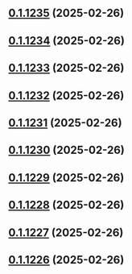 ## [0.1.1235](https://github.com/binary-braids/terraform-oracle/compare/v0.1.1234...v0.1.1235) (2025-02-26)



## [0.1.1234](https://github.com/binary-braids/terraform-oracle/compare/v0.1.1233...v0.1.1234) (2025-02-26)



## [0.1.1233](https://github.com/binary-braids/terraform-oracle/compare/v0.1.1232...v0.1.1233) (2025-02-26)



## [0.1.1232](https://github.com/binary-braids/terraform-oracle/compare/v0.1.1231...v0.1.1232) (2025-02-26)



## [0.1.1231](https://github.com/binary-braids/terraform-oracle/compare/v0.1.1230...v0.1.1231) (2025-02-26)



## [0.1.1230](https://github.com/binary-braids/terraform-oracle/compare/v0.1.1229...v0.1.1230) (2025-02-26)



## [0.1.1229](https://github.com/binary-braids/terraform-oracle/compare/v0.1.1228...v0.1.1229) (2025-02-26)



## [0.1.1228](https://github.com/binary-braids/terraform-oracle/compare/v0.1.1227...v0.1.1228) (2025-02-26)



## [0.1.1227](https://github.com/binary-braids/terraform-oracle/compare/v0.1.1226...v0.1.1227) (2025-02-26)



## [0.1.1226](https://github.com/binary-braids/terraform-oracle/compare/v0.1.1225...v0.1.1226) (2025-02-26)



